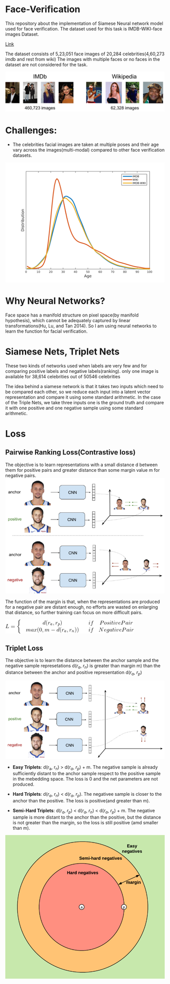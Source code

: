 # Face-Verification
This repository about the implementation of Siamese Neural network model used for face verification. The dataset used for this task is IMDB-WIKI-face images Dataset. 

[Link](https://data.vision.ee.ethz.ch/cvl/rrothe/imdb-wiki/)

The dataset consists of 5,23,051 face images of 20,284 celebrities(4,60,273 imdb and rest from wiki)
The images with multiple faces or no faces in the dataset are not considered for the task.

![](Img/imdb-wiki-teaser.png)

# Challenges:
* The celebrities facial images are taken at multiple poses and their age vary across the images(multi-modal) compared to other face verification datasets.

![](Img/dataset_dist.png)

# Why Neural Networks?
 Face space has a manifold structure on pixel space(by manifold hypothesis), which cannot be adequately captured by linear transformations(Hu, Lu, and Tan 2014). So I am using neural networks to learn the function for facial verification.
 
 
 # Siamese Nets, Triplet Nets
These two kinds of networks used when labels are very few and for comparing positive labels and negative labels(ranking). only one image is available for 38,614 celebrities out of 50546 celebrities
 
 The idea behind a siamese network is that it takes two inputs which need to be compared each other, so we reduce each input into a latent vector representation and compare it using some standard arithmetic. In the case of the Triple Nets, we take three inputs one is the ground truth and compare it with one positive and one negative sample using some standard arithmetic.
 
 # Loss
 ## Pairwise Ranking Loss(Contrastive loss)
 The objective is to learn representations with a small distance d between them for positive pairs and greater distance than some margin value m for negative pairs.
 ![](Img/pairwise_ranking_loss_faces.png)
 
 The function of the margin is that, when the representations are produced for a negative pair are distant enough, no efforts are wasted on enlarging that distance, so further training can focus on more difficult pairs.
 
 ![](gif.gif)
 
 ## Triplet Loss
 The objective is to learn the distance between the anchor sample and the negative sample represetations d($r_a$, $r_n$) is greater than margin m) than the distance between the anchor and positive representation d($r_a$, $r_p$)
 
 ![](Img/triplet_loss_faces.png)
 
 * **Easy Triplets**: d(r<sub>a</sub>, r<sub>n</sub>) > d($r_a$, $r_p$) + m. The negative sample is already sufficiently distant to the anchor sample respect to the positive sample in the mebedding space. The loss is 0 and the net parameters are not produced.
 
 * **Hard Triplets**: d($r_a$, $r_n$) < d($r_a$, $r_p$). The negativee sample is closer to the anchor than the positive. The loss is positive(and greater than m).
 
 * **Semi-Hard Triplets**: d($r_a$, $r_p$) < d($r_a$, $r_n$) < d($r_a$, $r_p$) + m. The negative sample is more distant to the anchor than the positive, but the distance is not greater than the margin, so the loss is still positive (amd smaller than m).
 
 ![](Img/triplets_negatives.png)
 
 
 
